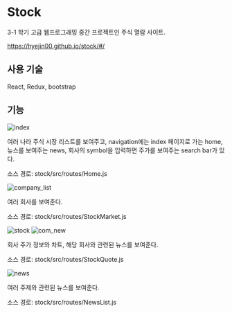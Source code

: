 # Stock

3-1 학기 고급 웹프로그래밍 중간 프로젝트인 주식 열람 사이트.

https://hyejin00.github.io/stock/#/
## 사용 기술
React, Redux, bootstrap
## 기능
![index](https://user-images.githubusercontent.com/44718809/98692572-9f60bc80-23b2-11eb-8b09-2a2028e49ee5.PNG)

여러 나라 주식 시장 리스트를 보여주고, navigation에는 index 페이지로 가는 home, 뉴스를 보여주는 news, 회사의 symbol을 입력하면 주가를 보여주는 search bar가 있다.

소스 경로: stock/src/routes/Home.js


![company_list](https://user-images.githubusercontent.com/44718809/98693329-7d1b6e80-23b3-11eb-805f-17a0d4a3a869.PNG)

여러 회사를 보여준다.

소스 경로: stock/src/routes/StockMarket.js

![stock](https://user-images.githubusercontent.com/44718809/98693386-8efd1180-23b3-11eb-8a05-ea628b37d91b.PNG)
![com_new](https://user-images.githubusercontent.com/44718809/98693410-98867980-23b3-11eb-8c3a-cdfc9aeea7b2.PNG)

회사 주가 정보와 차트, 해당 회사와 관련된 뉴스를 보여준다.

소스 경로: stock/src/routes/StockQuote.js 

![news](https://user-images.githubusercontent.com/44718809/98693428-a20fe180-23b3-11eb-9d41-5359514f7909.PNG)

여러 주제와 관련된 뉴스를 보여준다.

소스 경로: stock/src/routes/NewsList.js
